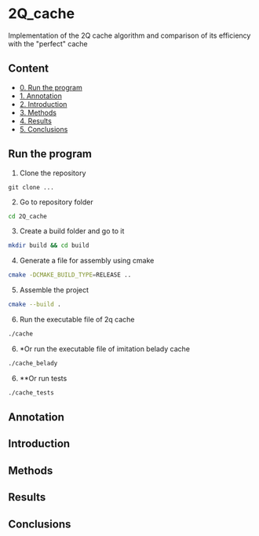 # 2Q_cache
Implementation of the 2Q cache algorithm and comparison of its efficiency with the "perfect" cache

## Content
- [0. Run the program](#run-the-program)
- [1. Annotation](#annotation)
- [2. Introduction](#introduction)
- [3. Methods](#methods)
- [4. Results](#results)
- [5. Сonclusions](#conclusions)

## Run the program
1) Clone the repository
```shell
git clone ...
```
2) Go to repository folder
```bash
cd 2Q_cache
```
3) Create a build folder and go to it
```bash
mkdir build && cd build
```
4) Generate a file for assembly using cmake
```bash
cmake -DCMAKE_BUILD_TYPE=RELEASE ..
```
5) Assemble the project
```bash
cmake --build .
```
6) Run the executable file of 2q cache
```bash
./cache
```
6) *Or run the executable file of imitation belady cache
```bash
./cache_belady
```
6) **Or run tests
```bash
./cache_tests
```

## Annotation
## Introduction
## Methods
## Results
## Сonclusions

